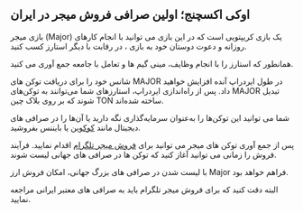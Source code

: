 

## اوکی اکسچنج؛ اولین صرافی فروش میجر در ایران

بازی میجر (Major) یک بازی کریپتویی است که در این بازی می توانید با انجام کارهای روزانه و دعوت دوستان خود به بازی ، در رقابت با دیگر استارز کسب کنید.

همانطور که استارز را با انجام وظایف، مینی گیم ها و تعامل با جامعه جمع آوری می کنید.

شانس خود را برای دریافت توکن های MAJOR در طول ایردراپ آنده افزایش خواهید داد. پس از راه‌اندازی ایردراپ، استارزهای شما می‌توانند به توکن‌های MAJOR تبدیل شوند که بر روی بلاک چین TON ساخته شده‌اند.

شما می‌ توانید این توکن‌ها را به‌عنوان سرمایه‌گذاری نگه دارید یا آن‌ها را در صرافی های دیجیتال مانند [کوکوین](https://www.kucoin.com/de) یا بایننس بفروشید.

پس از جمع آوری توکن های میجر می توانید برای [فروش میجر تلگرام](https://ok-ex.io/buy-and-sell/MAJOR/) اقدام نمایید. فرآیند فروش را زمانی می توانید آغاز کنید که توکن ها در صرافی های جهانی لیست شوند.

با لیست شدن در صرافی های بزرگ جهانی، امکان فروش ارز Major فراهم خواهد بود.

البته دقت کنید که برای فروش میجر تلگرام باید به صرافی های معتبر ایرانی مراجعه نمایید.
